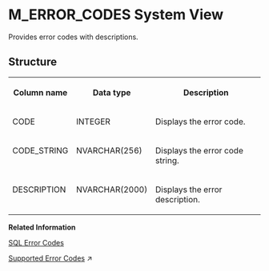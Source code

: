<!-- loio20af1b5175191014bf239331bed9d39f -->

# M\_ERROR\_CODES System View

Provides error codes with descriptions.



<a name="loio20af1b5175191014bf239331bed9d39f___m__e_r_r_o_r__c_o_d_e_s_1struct_M_ERROR_CODES"/>

## Structure


<table>
<tr>
<th valign="top">

Column name



</th>
<th valign="top">

Data type



</th>
<th valign="top">

Description



</th>
</tr>
<tr>
<td valign="top">

CODE



</td>
<td valign="top">

INTEGER



</td>
<td valign="top">

Displays the error code.



</td>
</tr>
<tr>
<td valign="top">

CODE\_STRING



</td>
<td valign="top">

NVARCHAR\(256\)



</td>
<td valign="top">

Displays the error code string.



</td>
</tr>
<tr>
<td valign="top">

DESCRIPTION



</td>
<td valign="top">

NVARCHAR\(2000\)



</td>
<td valign="top">

Displays the error description.



</td>
</tr>
</table>

**Related Information**  


[SQL Error Codes](../../010-SQL-Reference/sql-error-codes-20a78d3.md "Each SAP HANA error has a numeric error code. The M_ERROR_CODES system view contains information about the error codes.")

[Supported Error Codes](https://help.sap.com/viewer/d1cb63c8dd8e4c35a0f18aef632687f0/2023_2_QRC/en-US/83686b04386e4c009f57418bccb7d9ee.html "The following is a list of the error codes supported by the exit handler.") :arrow_upper_right:

